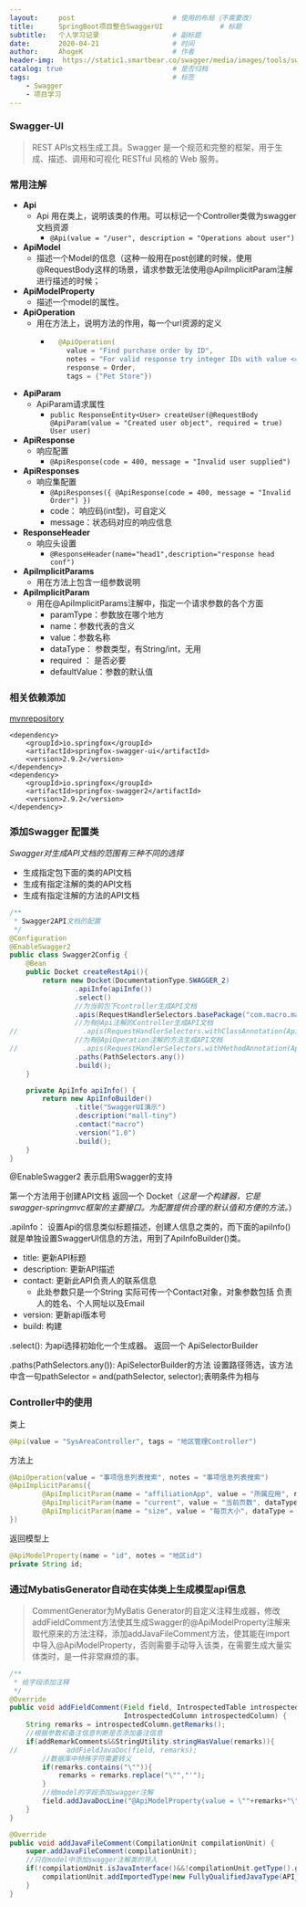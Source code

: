 ```yaml
---
layout:     post                        # 使用的布局（不需要改）
title:      SpringBoot项目整合SwaggerUI              # 标题
subtitle:   个人学习记录                  # 副标题
date:       2020-04-21                  # 时间
author:     AhogeK                      # 作者
header-img:  https://static1.smartbear.co/swagger/media/images/tools/swaggerhub/sh-wow-hosted-interactive-api-documentation.png?ext=.png    # 这篇文章标题背景图片
catalog: true                           # 是否归档
tags:                                   # 标签
    - Swagger
    - 项目学习
---
```


### Swagger-UI
> REST APIs文档生成工具。Swagger 是一个规范和完整的框架，用于生成、描述、调用和可视化 RESTful 风格的 Web 服务。

### 常用注解
* **Api**
    - Api 用在类上，说明该类的作用。可以标记一个Controller类做为swagger 文档资源
      - ``@Api(value = "/user", description = "Operations about user")``
* **ApiModel**
  * 描述一个Model的信息（这种一般用在post创建的时候，使用@RequestBody这样的场景，请求参数无法使用@ApiImplicitParam注解进行描述的时候；
* **ApiModelProperty**
  * 描述一个model的属性。
* **ApiOperation**
  * 用在方法上，说明方法的作用，每一个url资源的定义
    * ```java
        @ApiOperation(
          value = "Find purchase order by ID",
          notes = "For valid response try integer IDs with value <= 5 or > 10. Other values will generated exceptions",
          response = Order,
          tags = {"Pet Store"})
* **ApiParam**
  * ApiParam请求属性
    * ``public ResponseEntity<User> createUser(@RequestBody @ApiParam(value = "Created user object", required = true)  User user)``
* **ApiResponse**
  * 响应配置
    * ``@ApiResponse(code = 400, message = "Invalid user supplied")``
* **ApiResponses**
  * 响应集配置
    * ``@ApiResponses({ @ApiResponse(code = 400, message = "Invalid Order") })``
    * code： 响应码(int型)，可自定义
    * message：状态码对应的响应信息
* **ResponseHeader**
  * 响应头设置
    * ``@ResponseHeader(name="head1",description="response head conf")``
* **ApiImplicitParams**
  * 用在方法上包含一组参数说明
* **ApiImplicitParam**
  * 用在@ApiImplicitParams注解中，指定一个请求参数的各个方面
    * paramType：参数放在哪个地方
    * name：参数代表的含义
    * value：参数名称
    * dataType： 参数类型，有String/int，无用
    * required ： 是否必要
    * defaultValue：参数的默认值

### 相关依赖添加

[mvnrepository](https://mvnrepository.com/search?q=springfox-swagger)
```pom
<dependency>
    <groupId>io.springfox</groupId>
    <artifactId>springfox-swagger-ui</artifactId>
    <version>2.9.2</version>
</dependency>
<dependency>
    <groupId>io.springfox</groupId>
    <artifactId>springfox-swagger2</artifactId>
    <version>2.9.2</version>
</dependency>
```

### 添加Swagger 配置类

*Swagger对生成API文档的范围有三种不同的选择*
* 生成指定包下面的类的API文档
* 生成有指定注解的类的API文档
* 生成有指定注解的方法的API文档

```java
/**
 * Swagger2API文档的配置
 */
@Configuration
@EnableSwagger2
public class Swagger2Config {
    @Bean
    public Docket createRestApi(){
        return new Docket(DocumentationType.SWAGGER_2)
                .apiInfo(apiInfo())
                .select()
                //为当前包下controller生成API文档
                .apis(RequestHandlerSelectors.basePackage("com.macro.mall.tiny.controller"))
                //为有@Api注解的Controller生成API文档
//                .apis(RequestHandlerSelectors.withClassAnnotation(Api.class))
                //为有@ApiOperation注解的方法生成API文档
//                .apis(RequestHandlerSelectors.withMethodAnnotation(ApiOperation.class))
                .paths(PathSelectors.any())
                .build();
    }

    private ApiInfo apiInfo() {
        return new ApiInfoBuilder()
                .title("SwaggerUI演示")
                .description("mall-tiny")
                .contact("macro")
                .version("1.0")
                .build();
    }
}
```

@EnableSwagger2 表示启用Swagger的支持

第一个方法用于创建API文档 返回一个 Docket（*这是一个构建器，它是swagger-springmvc框架的主要接口。为配置提供合理的默认值和方便的方法。*）

.apiInfo： 设置Api的信息类似标题描述，创建人信息之类的，而下面的apiInfo()就是单独设置SwaggerUI信息的方法，用到了ApiInfoBuilder()类。
  * title: 更新API标题
  * description: 更新API描述
  * contact: 更新此API负责人的联系信息
    * 此处参数只是一个String  实际可传一个Contact对象，对象参数包括 负责人的姓名、个人网址以及Email
  * version: 更新api版本号
  * build: 构建

.select(): 为api选择初始化一个生成器。 返回一个 ApiSelectorBuilder

.paths(PathSelectors.any()): ApiSelectorBuilder的方法 设置路径筛选，该方法中含一句pathSelector = and(pathSelector, selector);表明条件为相与

### Controller中的使用
类上

```java
@Api(value = "SysAreaController", tags = "地区管理Controller")
```

方法上

```java
@ApiOperation(value = "事项信息列表搜索", notes = "事项信息列表搜索")
@ApiImplicitParams({
        @ApiImplicitParam(name = "affiliationApp", value = "所属应用", required = true, dataType = "String", paramType = "query"),
        @ApiImplicitParam(name = "current", value = "当前页数", dataType = "int", paramType = "query"),
        @ApiImplicitParam(name = "size", value = "每页大小", dataType = "int", paramType = "query")
})
```

返回模型上

```java
@ApiModelProperty(name = "id", notes = "地区id")
private String id;
```

### 通过MybatisGenerator自动在实体类上生成模型api信息
> CommentGenerator为MyBatis Generator的自定义注释生成器，修改addFieldComment方法使其生成Swagger的@ApiModelProperty注解来取代原来的方法注释，添加addJavaFileComment方法，使其能在import中导入@ApiModelProperty，否则需要手动导入该类，在需要生成大量实体类时，是一件非常麻烦的事。

```java
/**
 * 给字段添加注释
 */
@Override
public void addFieldComment(Field field, IntrospectedTable introspectedTable,
                            IntrospectedColumn introspectedColumn) {
    String remarks = introspectedColumn.getRemarks();
    //根据参数和备注信息判断是否添加备注信息
    if(addRemarkComments&&StringUtility.stringHasValue(remarks)){
//            addFieldJavaDoc(field, remarks);
        //数据库中特殊字符需要转义
        if(remarks.contains("\"")){
            remarks = remarks.replace("\"","'");
        }
        //给model的字段添加swagger注解
        field.addJavaDocLine("@ApiModelProperty(value = \""+remarks+"\")");
    }
}
```

```java
@Override
public void addJavaFileComment(CompilationUnit compilationUnit) {
    super.addJavaFileComment(compilationUnit);
    //只在model中添加swagger注解类的导入
    if(!compilationUnit.isJavaInterface()&&!compilationUnit.getType().getFullyQualifiedName().contains(EXAMPLE_SUFFIX)){
        compilationUnit.addImportedType(new FullyQualifiedJavaType(API_MODEL_PROPERTY_FULL_CLASS_NAME));
    }
}
```